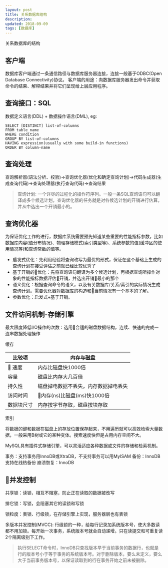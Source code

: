 ```yaml
---
layout: post
title: 关系数据库结构
description: 
updated: 2018-09-09
tags: [数据库]
---
```


关系数据库的结构

<!-- more -->

## 客户端

数据库客户端通过一条通信路径与数据库服务器连接，连接一般基于ODBC(Open Database Connectivity)协议。
客户端的用途：向数据库服务器发出命令并获取命令的结果、解释结果并将它们呈现给上层应用程序。

## 查询接口：SQL

数据定义语言(DDL) + 数据操作语言(DML), eg:
```
SELECT [DISTINCT] list-of-columns
FROM table_name
WHERE condition
GROUP BY list-of-columns
HAVING expression(usually with some build-in functions)
ORDER BY column-name
```

## 查询处理

查询解析器(语法分析、校验)->查询优化器(优化和确定查询计划)->代码生成器(生成查询代码)->查询处理器(执行查询代码)->查询结果

>查询计划: 一个详尽的过程化的操作符序列。一般一条SQL查询语句可以翻译成多个候选计划，查询优化器的任务就是对各候选计划的开销进行估算，并从中选出一个开销最小的。

## 查询优化器

为保证优化工作的进行，数据库系统需要预先知道某些重要的性能指标参数，比如数据库内容(值分布情况)、物理存储模式(索引类型等)、系统参数的值(缓冲区的使用情况等)和查询常数的值等。

- 启发式优化：先利用经验将查询改写为最优的形式，保证在这个基础上生成的查询计划在接受评估之前就已经比较优秀了
 - 基于开销的优化：先将查询语句翻译为多个候选计划，再根据查询所操作对象的性能指标数据评估开销，并选出开销最小的那个
 - 语义优化：根据查询命令的语义，以及有关数据库/关系/索引的实际情况生成查询计划。需要优化器对数据库的构造和当前情况有一个基本的了解。
 - 参数优化：启发式+基于开销。

## 文件访问机制-存储引擎

最大限度降低I/O操作的次数：选用合适的磁盘数据结构，连续、快速的完成一连串数据处理操作

缓存

| 比较项     | 内存与磁盘                           |
| ---------- | ------------------------------------ |
|  速度     | 内存比磁盘快1000倍                   |
| 容量       | 磁盘比内存大几百倍                   |
| 持久性     | 磁盘掉电数据不丢失，内存数据掉电丢失 |
| 访问时间   | 内存(ns)比磁盘(ms)快1000倍          |
| 数据块尺寸 | 内存按字节存取，磁盘按块存取         |

索引

将数据的键和数据在磁盘上的存放位置保存起来，不用遍历就可以高效检索大量数据，一般采用B树或它的某种变体。搜索速度快但是占用内存空间不大。

MySQL具有插件式存储引擎，可以灵活适应各种数据或文件的存储和检索机制。

事务：支持事务用InnoDB或XtraDB，不支持事务可以用MyISAM
备份：InnoDB支持在线热备份
崩溃恢复：InnoDB

## 并发控制

共享锁：读锁，相互不阻塞，防止正在读取的数据被改写

排它锁：写锁，会阻塞其它的读锁和写锁

锁粒度：表锁、行级锁，在存储引擎上实现，服务器层也有表锁

多版本并发控制(MVCC): 行级锁的一种，给每行记录加系统版本号，使大多数读都不用加锁。每开始一次事务，系统版本号就会自动递增。只在读提交和可重复读2个隔离级别下工作。

>执行SELECT命令时，InnoDB只查找版本早于当前事务的数据行，也就是行的版本号小于等于事务的系统版本号。对于删除版本，要么未定义，要么大于当前事务版本号，以保证读取到的行在事务开始之前未被删除。

